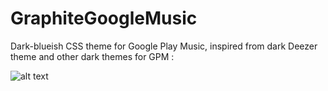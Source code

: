 # GraphiteGoogleMusic
Dark-blueish CSS theme for Google Play Music, inspired from dark Deezer theme and other dark themes for GPM :

![alt text](https://i.ibb.co/hYzwHpg/demo.png)

